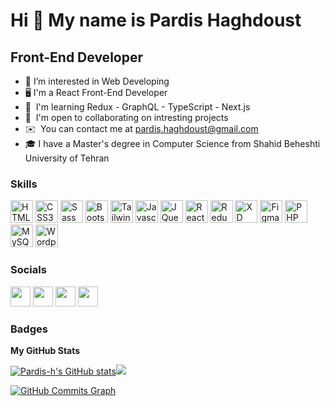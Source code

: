 Hi 👋 My name is Pardis Haghdoust
=================================

Front-End Developer
-------------------
 
<!-- Passionate Front-End developer with over 2 years of experience. Extensively worked developing Responsive Web Applications. Strong experience in development of web applications for using HTML5, CSS3, Bootstrap, Sass, JavaScript, JQuery and React. Moderate knowledge and experience with WordPress development and theming. I'm always willing to learn new traits . I work well both independently and as part of a team. -->

*   👀  I’m interested in Web Developing
*   🖥   I'm a React Front-End Developer
*   🧠  I'm learning Redux - GraphQL - TypeScript - Next.js
*   🤝  I'm open to collaborating on intresting projects
*   ✉️  You can contact me at [pardis.haghdoust@gmail.com](mailto:pardis.haghdoust@gmail.com)
*   🎓 I have a Master's degree in Computer Science from Shahid Beheshti University of Tehran
<!-- *   💻 Visit my website at [pardis-haghdoust.com](https://pardis-haghdoust.com/) -->

<!-- <a href="https://www.twitter.com/iampardis_h" target="_blank" rel="noreferrer"><img
src="https://img.shields.io/twitter/follow/iampardis_h?logo=twitter&style=for-the-badge&color=10b981&labelColor=1c1917"
/></a><a href="https://www.github.com/Pardis-h" target="_blank" rel="noreferrer"><img
src="https://img.shields.io/github/followers/Pardis-h?logo=github&style=for-the-badge&color=10b981&labelColor=1c1917" /></a> -->

### Skills

<p align="left">
<a href="https://developer.mozilla.org/en-US/docs/Glossary/HTML5" target="_blank" rel="noreferrer"><img src="https://raw.githubusercontent.com/danielcranney/readme-generator/main/public/icons/skills/html5-colored.svg" width="36" height="36" alt="HTML5" /></a>
<a href="https://www.w3.org/TR/CSS/#css" target="_blank" rel="noreferrer"><img src="https://raw.githubusercontent.com/danielcranney/readme-generator/main/public/icons/skills/css3-colored.svg" width="36" height="36" alt="CSS3" /></a>
<a href="https://sass-lang.com/" target="_blank" rel="noreferrer"><img src="https://raw.githubusercontent.com/danielcranney/readme-generator/main/public/icons/skills/sass-colored.svg" width="36" height="36" alt="Sass" /></a>
<a href="https://getbootstrap.com/" target="_blank" rel="noreferrer"><img src="https://raw.githubusercontent.com/danielcranney/readme-generator/main/public/icons/skills/bootstrap-colored.svg" width="36" height="36" alt="Bootstrap" /></a>
<a href="https://tailwindcss.com/" target="_blank" rel="noreferrer"><img src="https://raw.githubusercontent.com/danielcranney/readme-generator/main/public/icons/skills/tailwindcss-colored.svg" width="36" height="36" alt="TailwindCSS" /></a>
<a href="https://developer.mozilla.org/en-US/docs/Web/JavaScript" target="_blank" rel="noreferrer"><img src="https://raw.githubusercontent.com/danielcranney/readme-generator/main/public/icons/skills/javascript-colored.svg" width="36" height="36" alt="Javascript" /></a>
    <a href="https://jquery.com/" target="_blank" rel="noreferrer"><img src="https://raw.githubusercontent.com/danielcranney/readme-generator/main/public/icons/skills/jquery-colored.svg" width="36" height="36" alt="JQuery" /></a>
    <a href="https://reactjs.org/" target="_blank" rel="noreferrer"><img src="https://raw.githubusercontent.com/danielcranney/readme-generator/main/public/icons/skills/react-colored.svg" width="36" height="36" alt="React" /></a>
    <a href="https://redux.js.org/" target="_blank" rel="noreferrer"><img src="https://raw.githubusercontent.com/danielcranney/readme-generator/main/public/icons/skills/redux-colored.svg" width="36" height="36" alt="Redux" /></a>
<a href="https://www.adobe.com/uk/products/xd.html" target="_blank" rel="noreferrer"><img src="https://raw.githubusercontent.com/danielcranney/readme-generator/main/public/icons/skills/xd-colored.svg" width="36" height="36" alt="XD" /></a>
<a href="https://www.figma.com/" target="_blank" rel="noreferrer"><img src="https://raw.githubusercontent.com/danielcranney/readme-generator/main/public/icons/skills/figma-colored.svg" width="36" height="36" alt="Figma" /></a>
<a href="https://www.php.net/" target="_blank" rel="noreferrer"><img src="https://raw.githubusercontent.com/danielcranney/readme-generator/main/public/icons/skills/php-colored.svg" width="36" height="36" alt="PHP" /></a>
<a href="https://www.mysql.com/" target="_blank" rel="noreferrer"><img src="https://raw.githubusercontent.com/danielcranney/readme-generator/main/public/icons/skills/mysql-colored.svg" width="36" height="36" alt="MySQL" /></a>
<a href="https://wordpress.org/themes/">
    <img src="https://skillicons.dev/icons?i=wordpress" width="36" height="36" alt="Wordpress"/>
</a>
</p>

### Socials

<p align="left"> <a href="https://www.github.com/Pardis-h" target="_blank" rel="noreferrer"><img src="https://raw.githubusercontent.com/danielcranney/readme-generator/main/public/icons/socials/github.svg" width="32" height="32" /></a> <a href="http://www.instagram.com/pardis_haghdoust" target="_blank" rel="noreferrer"><img src="https://raw.githubusercontent.com/danielcranney/readme-generator/main/public/icons/socials/instagram.svg" width="32" height="32" /></a> <a href="https://www.linkedin.com/in/pardis-haghdoust" target="_blank" rel="noreferrer"><img src="https://raw.githubusercontent.com/danielcranney/readme-generator/main/public/icons/socials/linkedin.svg" width="32" height="32" /></a> <a href="https://www.twitter.com/iampardis_h" target="_blank" rel="noreferrer"><img src="https://raw.githubusercontent.com/danielcranney/readme-generator/main/public/icons/socials/twitter.svg" width="32" height="32" /></a></p>

### Badges

<b>My GitHub Stats</b>

<a href="http://www.github.com/Pardis-h"><img src="https://github-readme-stats.vercel.app/api?username=Pardis-h&show_icons=true&hide=&count_private=true&title_color=10b981&text_color=444e59&icon_color=10b981&bg_color=1c1917&hide_border=true&show_icons=true" alt="Pardis-h's GitHub stats" /></a><a href="http://www.github.com/Pardis-h"><img src="https://github-readme-streak-stats.herokuapp.com/?user=Pardis-h&stroke=444e59&background=1c1917&ring=10b981&fire=10b981&currStreakNum=444e59&currStreakLabel=10b981&sideNums=444e59&sideLabels=444e59&dates=444e59&hide_border=true" /></a>

<a href="http://www.github.com/Pardis-h"><img src="https://activity-graph.herokuapp.com/graph?username=Pardis-h&bg_color=1c1917&color=444e59&line=10b981&point=444e59&area_color=1c1917&area=true&hide_border=true&custom_title=GitHub%20Commits%20Graph" alt="GitHub Commits Graph" /></a>
